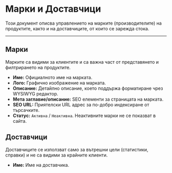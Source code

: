 # Марки и Доставчици

Този документ описва управлението на марките (производителите) на продуктите, както и на доставчиците, от които се зарежда стока.

---

## Марки

Марките са видими за клиентите и са важна част от представянето и филтрирането на продуктите.

*   **Име:** Официалното име на марката.
*   **Лого:** Графично изображение на марката.
*   **Описание:** Детайлно описание, което поддържа форматиране чрез WYSIWYG редактор.
*   **Мета заглавие/описание:** SEO елементи за страницата на марката.
*   **SEO URL:** Приятелски URL адрес за по-добро индексиране от търсачките.
*   **Статус:** `Активна` / `Неактивна`. Неактивните марки не се показват в сайта.

## Доставчици

Доставчиците се използват само за вътрешни цели (статистики, справки) и не са видими за крайните клиенти.

*   **Име:** Име на доставчика.
